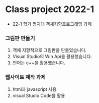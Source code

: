 # Class project 2022-1
* 22-1 학기 명지대 객체지향프로그래밍 과제

### 그림판 만들기
1. 객체 지향적으로 그림판을 만들었습니다.
2. Visual Studio의 Win Api를 활용했습니다.
3. 언어는 c++을 활용했습니다.

### 웹사이트 제작 과제
1. html과 javascript 사용
2. visual Studio Code를 활용
